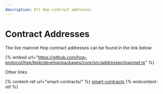 ```yaml
---
description: All Hop contract addresses
---
```


# Contract Addresses

The live mainnet Hop contract addresses can be found in the link below:

{% embed url="https://github.com/hop-protocol/hop/blob/develop/packages/core/src/addresses/mainnet.ts" %}

Other links

{% content-ref url="smart-contracts/" %}
[smart-contracts](smart-contracts/)
{% endcontent-ref %}
